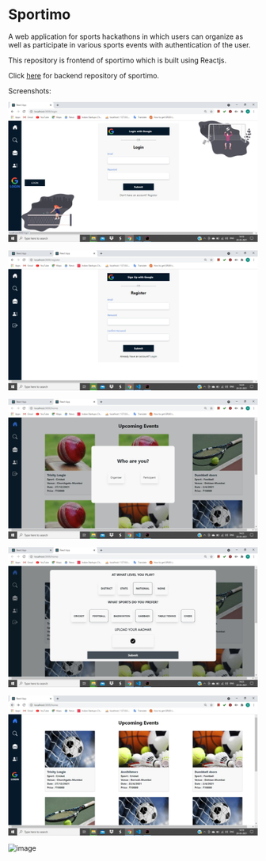 # Sportimo

A web application for sports hackathons in which users can organize as
well as participate in various sports events with authentication of the
user.


This repository is frontend of sportimo which is built using Reactjs.

Click [here](https://github.com/chintan-27/IngenuousHackathonBackend) for backend repository of sportimo.

Screenshots:

![Image](/Screenshot/screen1.jpeg)

![Image](/Screenshot/screen2.jpeg)

![Image](/Screenshot/screen3.jpeg)

![Image](/Screenshot/screen4.jpeg)

![Image](/Screenshot/screen5.jpeg)

![image](https://user-images.githubusercontent.com/60510325/159938321-b2da10d9-9658-4c94-99b6-ca3cdc7dc80d.png)

